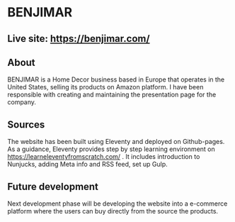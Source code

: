 # BENJIMAR

## Live site: https://benjimar.com/ 

## About

BENJIMAR is a Home Decor business based in Europe that operates in the United States, selling its products on Amazon platform. 
I have been responsible with creating and maintaining the presentation page for the company. 


## Sources
The website has been built using Eleventy and deployed on Github-pages. As a guidance, Eleventy provides step by step learning environment on https://learneleventyfromscratch.com/ . It includes introduction to Nunjucks, adding Meta info and RSS feed, set up Gulp. 

## Future development
Next development phase will be developing the website into a e-commerce platform where the users can buy directly from the source the products. 

